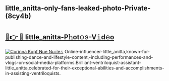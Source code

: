 ## little_anitta-only-fans​-leaked-photo​-Private-(8cy4b)


# <h2><a href="https://mediaupload.pro?title=little_anitta&ref=git">🔗👉 🔴 little_anitta-P𝚑ot𝚘𝚜-V𝚒d𝚎o</a></h2>

[![Corinna Kopf Nue Nu𝚍e𝚜](https://i.imgur.com/0qMVB7G.gif)](https://mediaupload.pro?title=little_anitta&ref=git)
Online-influencer-little_anitta,known-for-publishing-dance-and-lifestyle-content,-including-performances-and-vlogs-on-social-media-platforms.Brilliant-ventriloquist-assistant-little_anitta,celebrated-for-their-exceptional-abilities-and-accomplishments-in-assisting-ventriloquists.  